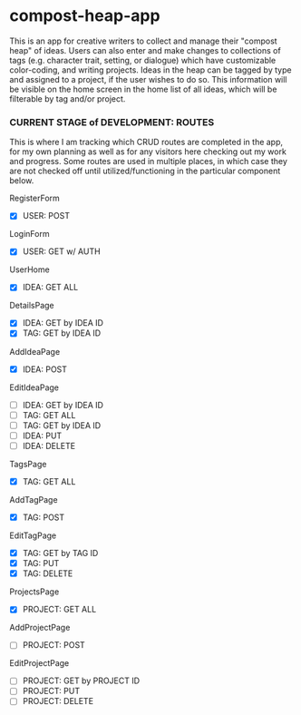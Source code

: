 # compost-heap-app
This is an app for creative writers to collect and manage their "compost heap" of ideas.  Users can also enter and make changes to collections of tags (e.g. character trait, setting, or dialogue) which have customizable color-coding, and writing projects.  Ideas in the heap can be tagged by type and assigned to a project, if the user wishes to do so.  This information will be visible on the home screen in the home list of all ideas, which will be filterable by tag and/or project.

### CURRENT STAGE of DEVELOPMENT: ROUTES
This is where I am tracking which CRUD routes are completed in the app, for my own planning as well as for any visitors here checking out my work and progress.  Some routes are used in multiple places, in which case they are not checked off until utilized/functioning in the particular component below.

RegisterForm
  - [x] USER: POST

LoginForm
  - [x] USER: GET w/ AUTH

UserHome
  - [x] IDEA: GET ALL

DetailsPage
  - [x] IDEA: GET by IDEA ID
  - [x] TAG: GET by IDEA ID

AddIdeaPage
  - [x] IDEA: POST

EditIdeaPage
  - [ ] IDEA: GET by IDEA ID
  - [ ] TAG: GET ALL
  - [ ] TAG: GET by IDEA ID
  - [ ] IDEA: PUT
  - [ ] IDEA: DELETE

TagsPage
  - [x] TAG: GET ALL

AddTagPage
  - [x] TAG: POST

EditTagPage
  - [x] TAG: GET by TAG ID
  - [x] TAG: PUT
  - [x] TAG: DELETE

ProjectsPage
  - [x] PROJECT: GET ALL

AddProjectPage
  - [ ] PROJECT: POST
  
EditProjectPage
  - [ ] PROJECT: GET by PROJECT ID
  - [ ] PROJECT: PUT
  - [ ] PROJECT: DELETE